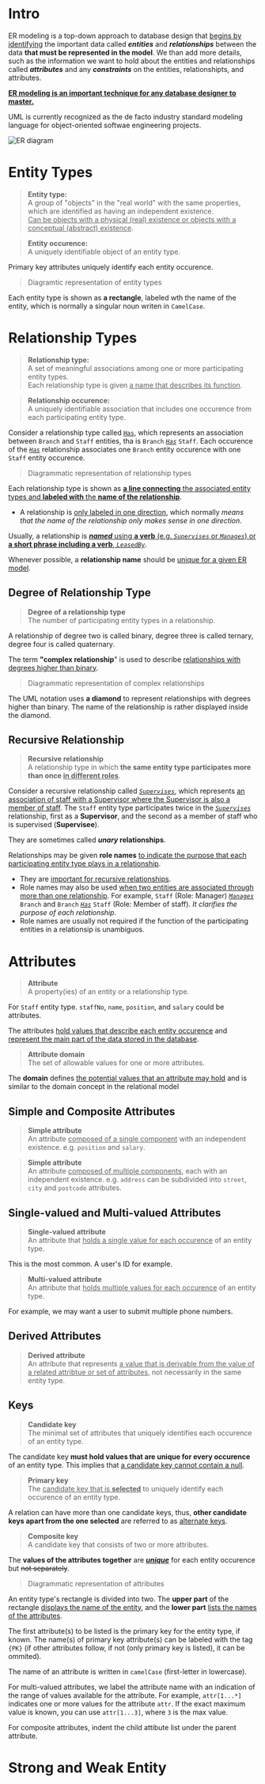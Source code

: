 # Intro
ER modeling is a top-down approach to database design that <u>begins by identifying</u> the important data called ***entities*** and ***relationships*** between the data **that must be represented in the model**</u>. We than add more details, such as the information we want to hold about the entities and relationships called ***attributes*** and any ***constraints*** on the entities, relationshipts, and attributes.

**<u>ER modeling is an important technique for any database designer to master.</u>**

UML is currently recognized as the de facto industry standard modeling language for object-oriented softwae engineering projects.

![ER diagram](./imgs/ER-diagram.png)

# Entity Types
> **Entity type:**\
A group of "objects" in the "real world" with the same properties, which are identified as having an independent existence.\
<u>Can be objects with a physical (real) existence or objects with a conceptual (abstract) existence</u>.

> **Entity occurence:**\
A uniquely identifiable object of an entity type.

Primary key attributes uniquely identify each entity occurence.

> Diagramtic representation of entity types

Each entity type is shown as **a rectangle**, labeled wth the name of the entity, which is normally a singular noun writen in `CamelCase`.

# Relationship Types
> **Relationship type:**\
A set of meaningful associations among one or more participating entity types.\
Each relationship type is given <u>a name that describes its function</u>.

> **Relationship occurence:**\
A uniquely identifiable association that includes one occurence from each participating entity type.

Consider a relationship type called <u>`Has`</u>, which represents an association between `Branch` and `Staff` entities, tha is `Branch` <u>*`Has`*</u> `Staff`. Each occurence of the <u>*`Has`*</u> relationship associates one `Branch` entity occurence with one `Staff` entity occurence.

> Diagrammatic representation of relationship types

Each relationship type is shown as <u>**a line connecting** the associated entity types and **labeled with** the **name of the relationship**</u>.
- A relationship is <u>only labeled in one direction</u>, which normally *means that the name of the relationship only makes sense in one direction*.

Usually, a relationship is <u>***named*** using **a verb** (e.g. *`Supervises`* or *`Manages`*) or **a short phrase including a  verb**, *`LeasedBy`*</u>. 

Whenever possible, a **relationship name** should be <u>unique for a given ER model</u>.

## Degree of Relationship Type
> **Degree of a relationship type**\
The number of participating entity types in a relationship.

A relationship of degree two is called binary, degree three is called ternary, degree four is called quaternary.

The term **"complex relationship**" is used to describe <u>relationships with degrees higher than binary</u>.

> Diagrammatic representation of complex relationships

The UML notation uses **a diamond** to represent relationships with degrees higher than binary. The name of the relationship is rather displayed inside the diamond.

## Recursive Relationship
> **Recursive relationship**\
A relationship type in which **the same entity type participates more than once <u>in different roles</u>**.

Consider a recursive relationship called <u>*`Supervises`*</u>, which represents <u>an association of staff with a Supervisor where the Supervisor is also a member of staff</u>. The `Staff` entity type participates twice in the <u>*`Supervises`*</u> relationship,  first as a **Supervisor**, and the second as a member of staff who is supervised (**Supervisee**).

They are sometimes called ***unary* relationships**.

Relationships may be given **role names** <u>to indicate the purpose that each participating entity type plays in a relationship</u>.
- They are <u>important for recursive relationships</u>.
- Role names may also be used <u>when two entities are associated through more than one relationship</u>. For example, `Staff` (Role: Manager) <u>*`Manages`*</u> `Branch` and `Branch` <u>*`Has`*</u> `Staff` (Role: Member of staff). *It clarifies the purpose of each relationship*.
- Role names are usually not required if the function of the participating entities in a relationsip is unambiguos.

# Attributes
> **Attribute**\
A property(ies) of an entity or a relationship type.

For `Staff` entity type. `staffNo`, `name`, `position`, and `salary` could be attributes.

The attributes <u>hold values that describe each entity occurence</u> and <u>represent the main part of the data stored in the database</u>.

> **Attribute domain**\
The set of allowable values for one or more attributes.

The **domain** defines <u>the potential values that an attribute may hold</u> and is similar to the domain concept in the relational model

## Simple and Composite Attributes
> **Simple attribute**\
An attribute <u>composed of a single component</u> with an independent existence. e.g. `position` and `salary`.

> **Simple attribute**\
An attribute <u>composed of multiple components</u>, each with an independent existence. e.g. `address` can be subdivided into `street`, `city` and `postcode` attributes.

## Single-valued and Multi-valued Attributes
> **Single-valued attribute**\
An attribute that <u>holds a single value for each occurence</u> of an entity type.

This is the most common. A user's ID for example.

> **Multi-valued attribute**\
An attribute that <u>holds multiple values for each occurence</u> of an entity type.

For example, we may want a user to submit multiple phone numbers.

## Derived Attributes
> **Derived attribute**\
An attribute that represents <u>a value that is derivable from the value of a related attribtue or set of attributes</u>, not necessarily in the same entity type.

## Keys
> **Candidate key**\
The minimal set of attributes that uniquely identifies each occurence of an entity type.

The candidate key **must hold values that are unique for every occurence** of an entity type. This implies that <u>a candidate key cannot contain a null</u>.

> **Primary key**\
The <u>candidate key that is **selected**</u> to uniquely identify each occurence of an entity type.

A relation can have more than one candidate keys, thus, **other candidate keys apart from the one selected** are referred to as <u>alternate keys</u>.

> **Composite key**\
A candidate key that consists of two or more attributes.

The **values of the attributes together** are <u>***unique***</u> for each entity occurence but <del>not separately</del>.

> Diagrammatic representation of attributes

An entity type's rectangle is divided into two. The **upper part** of the rectangle <u>displays the name of the entity</u>, and the **lower part** <u>lists the names of the attributes</u>.

The first attribute(s) to be listed is the primary key for the entity type, if known. The name(s) of primary key attribute(s) can be labeled with the tag `{PK}` (if other attributes follow, if not (only primary key is listed), it can be ommited).

The name of an attribute is written in `camelCase` (first-letter in lowercase).

For multi-valued attributes, we label the attribute name with an indication of the range of values available for the attribute. For example, `attr[1...*]` indicates one or more values for the attribute `attr`. If the exact maximum value is known, you can use `attr[1...3]`, where `3` is the max value.

For composite attributes, indent the child attibute list under the parent attribute.

# Strong and Weak Entity